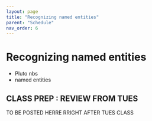 ```yaml
---
layout: page
title: "Recognizing named entities"
parent: "Schedule"
nav_order: 6
---
```



# Recognizing named entities

- Pluto nbs
- named entities


## CLASS PREP : REVIEW FROM TUES

TO BE POSTED HERRE RRIGHT AFTER TUES CLASS